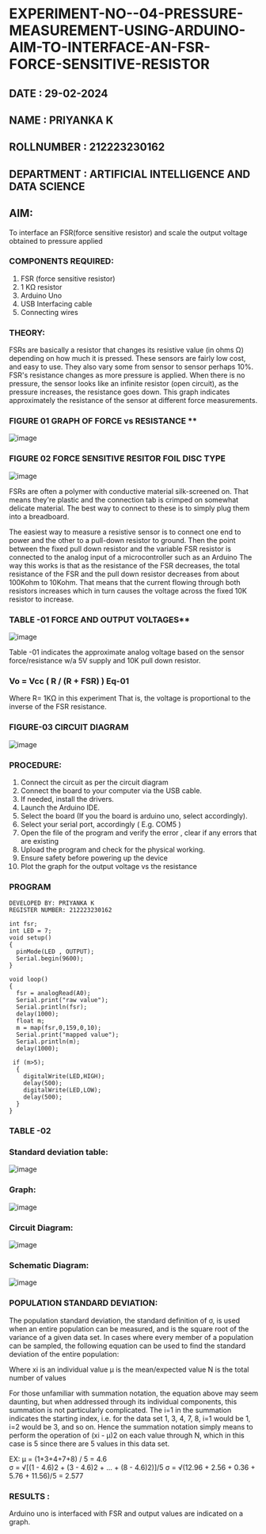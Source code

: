 # EXPERIMENT-NO--04-PRESSURE-MEASUREMENT-USING-ARDUINO-AIM-TO-INTERFACE-AN-FSR-FORCE-SENSITIVE-RESISTOR
## DATE : 29-02-2024
## NAME : PRIYANKA K																			             
## ROLLNUMBER : 212223230162
## DEPARTMENT : ARTIFICIAL INTELLIGENCE AND DATA SCIENCE


## AIM: 
To interface an FSR(force sensitive resistor) and scale the output voltage obtained to pressure applied 
 
### COMPONENTS REQUIRED:
1.	FSR  (force sensitive resistor)
2.	1 KΩ resistor 
3.	Arduino Uno 
4.	USB Interfacing cable 
5.	Connecting wires 


### THEORY: 
FSRs are basically a resistor that changes its resistive value (in ohms Ω) depending on how much it is pressed. These sensors are fairly low cost, and easy to use. They also vary some from sensor to sensor perhaps 10%. FSR's resistance changes as more pressure is applied. When there is no pressure, the sensor looks like an infinite resistor (open circuit), as the pressure increases, the resistance goes down. This graph indicates approximately the resistance of the sensor at different force measurements.
 
### FIGURE 01 GRAPH OF FORCE vs RESISTANCE **
![image](https://user-images.githubusercontent.com/36288975/163532939-d6888ae1-4068-4d83-86a7-fc4c32d5179e.png)





### FIGURE 02 FORCE SENSITIVE RESITOR FOIL DISC TYPE  
![image](https://user-images.githubusercontent.com/36288975/163532957-82d57567-a1c3-48c5-8a87-7ea66d6fca49.png)






FSRs are often a polymer with conductive material silk-screened on. That means they're plastic and the connection tab is crimped on somewhat delicate material. The best way to connect to these is to simply plug them into a breadboard.

The easiest way to measure a resistive sensor is to connect one end to power and the other to a pull-down resistor to ground. Then the point between the fixed pull down resistor and the variable FSR resistor is connected to the analog input of a microcontroller such as an Arduino The way this works is that as the resistance of the FSR decreases, the total resistance of the FSR and the pull down resistor decreases from about 100Kohm to 10Kohm. That means that the current flowing through both resistors increases which in turn causes the voltage across the fixed 10K resistor to increase.

### TABLE -01 FORCE AND OUTPUT VOLTAGES**
 ![image](https://user-images.githubusercontent.com/36288975/163532972-2b909551-12c9-485d-adb1-d1e988d557bd.png)


	
  Table -01 indicates the approximate analog voltage based on the sensor force/resistance w/a 5V supply and 10K pull down resistor.

### Vo = Vcc ( R / (R + FSR) )								Eq-01

Where R= 1KΩ in this experiment 
That is, the voltage is proportional to the inverse of the FSR resistance.









### FIGURE-03 CIRCUIT DIAGRAM
![image](https://user-images.githubusercontent.com/36288975/163532979-a2a5cb5c-f495-442c-843e-bebb82737a35.png)







### PROCEDURE:
1.	Connect the circuit as per the circuit diagram 
2.	Connect the board to your computer via the USB cable.
3.	If needed, install the drivers.
4.	Launch the Arduino IDE.
5.	Select the board (If you the board is arduino uno, select accordingly).
6.	Select your serial port, accordingly ( E.g. COM5 )
7.	Open the file of the program  and verify the error , clear if any errors that are existing 
8.	Upload the program and check for the physical working. 
9.	Ensure safety before powering up the device 
10.	Plot the graph for the output voltage vs the resistance 


### PROGRAM 
```
DEVELOPED BY: PRIYANKA K
REGISTER NUMBER: 212223230162

int fsr;
int LED = 7;
void setup()
{
  pinMode(LED , OUTPUT);
  Serial.begin(9600);
}

void loop()
{
  fsr = analogRead(A0);
  Serial.print("raw value");
  Serial.println(fsr);
  delay(1000);
  float m;
  m = map(fsr,0,159,0,10);
  Serial.print("mapped value");
  Serial.println(m);
  delay(1000);
  
 if (m>5);
  {
    digitalWrite(LED,HIGH);
    delay(500);
    digitalWrite(LED,LOW);
    delay(500);
  }
}
```
### TABLE -02 
### Standard deviation table:
![image](https://github.com/Priyanka1846/EXPERIMENT-NO--04-PRESSURE-MEASUREMENT-USING-ARDUINO-AIM-To-interface-an-FSR-force-sensitive-resist/assets/139425809/6fa89c7b-005f-4e78-b5e7-0b4ed1f616de)
### Graph:
![image](https://github.com/Priyanka1846/EXPERIMENT-NO--04-PRESSURE-MEASUREMENT-USING-ARDUINO-AIM-To-interface-an-FSR-force-sensitive-resist/assets/139425809/01e2525f-b9db-4292-a4ab-2ccc6c7676ca)
### Circuit Diagram:
![image](https://github.com/Priyanka1846/EXPERIMENT-NO--04-PRESSURE-MEASUREMENT-USING-ARDUINO-AIM-To-interface-an-FSR-force-sensitive-resist/assets/139425809/4810f583-2ef7-4829-917a-d7587360c810)
### Schematic Diagram:
![image](https://github.com/Priyanka1846/EXPERIMENT-NO--04-PRESSURE-MEASUREMENT-USING-ARDUINO-AIM-To-interface-an-FSR-force-sensitive-resist/assets/139425809/86b19648-5ba8-4dfe-87d8-98fa40f61770)

 



### POPULATION STANDARD DEVIATION:
The population standard deviation, the standard definition of σ, is used when an entire population can be measured, and is the square root of the variance of a given data set. In cases where every member of a population can be sampled, the following equation can be used to find the standard deviation of the entire population:



Where
xi is an individual value
μ is the mean/expected value
N is the total number of values

For those unfamiliar with summation notation, the equation above may seem daunting, but when addressed through its individual components, this summation is not particularly complicated. The i=1 in the summation indicates the starting index, i.e. for the data set 1, 3, 4, 7, 8, i=1 would be 1, i=2 would be 3, and so on. Hence the summation notation simply means to perform the operation of (xi - μ)2 on each value through N, which in this case is 5 since there are 5 values in this data set.

EX:           μ = (1+3+4+7+8) / 5 = 4.6        
σ = √[(1 - 4.6)2 + (3 - 4.6)2 + ... + (8 - 4.6)2)]/5
σ = √(12.96 + 2.56 + 0.36 + 5.76 + 11.56)/5 = 2.577















### RESULTS : 
Arduino uno is interfaced with FSR and output values are indicated on a graph.
